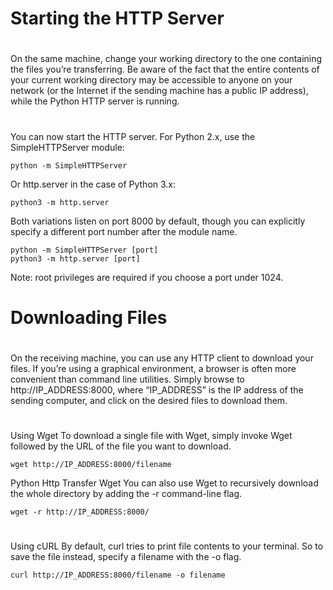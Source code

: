 #
# Starting the HTTP Server
#

On the same machine, change your working directory to the one containing the files you’re transferring. Be aware of the fact that the entire contents of your current working directory may be accessible to anyone on your network (or the Internet if the sending machine has a public IP address), while the Python HTTP server is running.

#
You can now start the HTTP server. For Python 2.x, use the SimpleHTTPServer module:
```
python -m SimpleHTTPServer
```
Or http.server in the case of Python 3.x:
```
python3 -m http.server
```
Both variations listen on port 8000 by default, though you can explicitly specify a different port number after the module name.
```
python -m SimpleHTTPServer [port]
python3 -m http.server [port]
```
Note: root privileges are required if you choose a port under 1024.

#
# Downloading Files
#

On the receiving machine, you can use any HTTP client to download your files. If you’re using a graphical environment, a browser is often more convenient than command line utilities. Simply browse to http://IP_ADDRESS:8000, where “IP_ADDRESS” is the IP address of the sending computer, and click on the desired files to download them.
#

Using Wget
To download a single file with Wget, simply invoke Wget followed by the URL of the file you want to download.
```
wget http://IP_ADDRESS:8000/filename
```
Python Http Transfer Wget
You can also use Wget to recursively download the whole directory by adding the -r command-line flag.
```
wget -r http://IP_ADDRESS:8000/
```
#
Using cURL
By default, curl tries to print file contents to your terminal. So to save the file instead, specify a filename with the -o flag.
```
curl http://IP_ADDRESS:8000/filename -o filename
```

